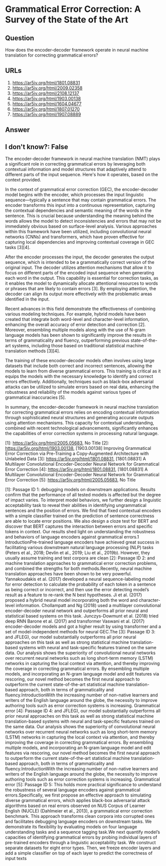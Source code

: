 # Grammatical Error Correction: A Survey of the State of the Art

## Question

How does the encoder-decoder framework operate in neural machine translation for correcting grammatical errors?

## URLs

1. https://ar5iv.org/html/1801.08831
2. https://ar5iv.org/html/2009.02358
3. https://ar5iv.org/html/2108.12137
4. https://ar5iv.org/html/1903.00138
5. https://ar5iv.org/html/1604.04677
6. https://ar5iv.org/html/1807.01270
7. https://ar5iv.org/html/1907.08889

## Answer

## I don't know?: False

The encoder-decoder framework in neural machine translation (NMT) plays a significant role in correcting grammatical errors by leveraging both contextual information and model structures that adaptively attend to different parts of the input sequence. Here's how it operates, based on the context provided.

In the context of grammatical error correction (GEC), the encoder-decoder model begins with the encoder, which processes the input linguistic sequence—typically a sentence that may contain grammatical errors. The encoder transforms this input into a continuous representation, capturing the contextual dependencies and semantic meaning of the words in the sentence. This is crucial because understanding the meaning behind the words allows the model to detect inconsistencies and errors that may not be immediately obvious based on surface-level analysis. Various approaches within this framework have been utilized, including convolutional neural networks (CNNs) and transformers, which have proven effective for capturing local dependencies and improving contextual coverage in GEC tasks [3][4].

After the encoder processes the input, the decoder generates the output sequence, which is intended to be a grammatically correct version of the original input. The decoder utilizes attention mechanisms that allow it to focus on different parts of the encoded input sequence when generating each word in the output. This capability is essential for correction tasks, as it enables the model to dynamically allocate attentional resources to words or phrases that are likely to contain errors [3]. By employing attention, the decoder can align its output more effectively with the problematic areas identified in the input.

Recent advances in this field demonstrate the effectiveness of combining various modeling techniques. For example, hybrid models have been created that integrate both word-level and character-level information, enhancing the overall accuracy of error detection and correction [2]. Moreover, ensembling multiple models along with the use of N-gram language models has been shown to significantly improve the results in terms of grammaticality and fluency, outperforming previous state-of-the-art systems, including those based on traditional statistical machine translation methods [3][4].

The training of these encoder-decoder models often involves using large datasets that include both correct and incorrect sentences, allowing the models to learn from diverse grammatical errors. This training is critical as it equips the models with the necessary knowledge to identify and correct errors effectively. Additionally, techniques such as black-box adversarial attacks can be utilized to simulate errors based on real data, enhancing the robustness and reliability of the models against various types of grammatical inaccuracies [5].

In summary, the encoder-decoder framework in neural machine translation for correcting grammatical errors relies on encoding contextual information through sophisticated neural structures and generating accurate outputs using attention mechanisms. This capacity for contextual understanding, combined with recent technological advancements, significantly enhances the capabilities of error correction systems in processing natural language.

[1]: https://ar5iv.org/html/2005.05683, No Title
[2]: https://ar5iv.org/html/1903.00138, [1903.00138] Improving Grammatical Error Correction via Pre-Training a Copy-Augmented Architecture with Unlabeled Data
[3]: https://ar5iv.org/html/1801.08831, [1801.08831] A Multilayer Convolutional Encoder-Decoder Neural Network for Grammatical Error Correction
[4]: https://ar5iv.org/html/1801.08831, [1801.08831] A Multilayer Convolutional Encoder-Decoder Neural Network for Grammatical Error Correction
[5]: https://ar5iv.org/html/2005.05683, No Title

[1]: Passage ID 1: debugging models on downstream applications. Results confirm that the performance of all tested models is affected but the degree of impact varies. To interpret model behaviors, we further design a linguistic acceptability task to reveal their abilities in identifying ungrammatical sentences and the position of errors. We find that fixed contextual encoders with a simple classifier trained on the prediction of sentence correctness are able to locate error positions. We also design a cloze test for BERT and discover that BERT captures the interaction between errors and specific tokens in context. Our results shed light on understanding the robustness and behaviors of language encoders against grammatical errors.1 IntroductionPre-trained language encoders have achieved great success in facilitating various downstream natural language processing (NLP) tasks (Peters et al., 2018; Devlin et al., 2019; Liu et al., 2019b). However, they usually assume training and test corpora are clean
[2]: Passage ID 2: and machine translation approaches to grammatical error correction problems, and combined the strengths for both methods.Recently, neural machine translation approaches have been shown to be very powerful. Yannakoudakis et al. (2017) developed a neural sequence-labeling model for error detection to calculate the probability of each token in a sentence as being correct or incorrect, and then use the error detecting model’s result as a feature to re-rank the N best hypotheses. Ji et al. (2017) proposed a hybrid neural model incorporating both the word and character-level information. Chollampatt and Ng (2018) used a multilayer convolutional encoder-decoder neural network and outperforms all prior neural and statistical based systems on this task. Junczys-Dowmunt et al. (2018) tried deep RNN Barone et al. (2017) and transformer Vaswani et al. (2017) encoder-decoder models and got a higher result by using transformer and a set of model-independent methods for neural GEC.The
[3]: Passage ID 3: and JFLEG), our model substantially outperforms all prior neural approaches on this task as well as strong statistical machine translation-based systems with neural and task-specific features trained on the same data. Our analysis shows the superiority of convolutional neural networks over recurrent neural networks such as long short-term memory (LSTM) networks in capturing the local context via attention, and thereby improving the coverage in correcting grammatical errors. By ensembling multiple models, and incorporating an N-gram language model and edit features via rescoring, our novel method becomes the first neural approach to outperform the current state-of-the-art statistical machine translation-based approach, both in terms of grammaticality and fluency.IntroductionWith the increasing number of non-native learners and writers of the English language around the globe, the necessity to improve authoring tools such as error correction systems is increasing. Grammatical error
[4]: Passage ID 4: and JFLEG), our model substantially outperforms all prior neural approaches on this task as well as strong statistical machine translation-based systems with neural and task-specific features trained on the same data. Our analysis shows the superiority of convolutional neural networks over recurrent neural networks such as long short-term memory (LSTM) networks in capturing the local context via attention, and thereby improving the coverage in correcting grammatical errors. By ensembling multiple models, and incorporating an N-gram language model and edit features via rescoring, our novel method becomes the first neural approach to outperform the current state-of-the-art statistical machine translation-based approach, both in terms of grammaticality and fluency.IntroductionWith the increasing number of non-native learners and writers of the English language around the globe, the necessity to improve authoring tools such as error correction systems is increasing. Grammatical error
[5]: Passage ID 5: This holds more practical significance to understand the robustness of several language encoders against grammatical errors.Specifically, we first propose an effective approach to simulating diverse grammatical errors, which applies black-box adversarial attack algorithms based on real errors observed on NUS Corpus of Learner English (NUCLE) (Dahlmeier et al., 2013), a grammatical error correction benchmark. This approach transforms clean corpora into corrupted ones and facilitates debugging language encoders on downstream tasks. We demonstrate its flexibility by evaluating models on four language understanding tasks and a sequence tagging task.We next quantify model’s capacities of identifying grammatical errors by probing individual layers of pre-trained encoders through a linguistic acceptability task. We construct separate datasets for eight error types. Then, we freeze encoder layers and add a simple classifier on top of each layer to predict the correctness of input texts